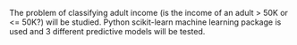 The problem of classifying adult income (is the income of an adult > 50K or <= 50K?) will be studied. Python scikit-learn machine learning package is used and 3 different predictive models will be tested.
